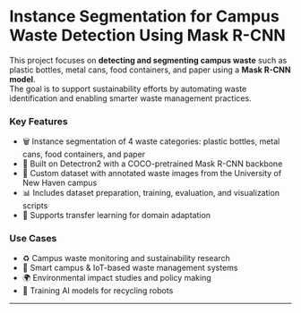 # Instance Segmentation for Campus Waste Detection Using Mask R-CNN

This project focuses on **detecting and segmenting campus waste** such as plastic bottles, metal cans, food containers, and paper using a **Mask R-CNN model**.  
The goal is to support sustainability efforts by automating waste identification and enabling smarter waste management practices.

### Key Features
- 🗑️ Instance segmentation of 4 waste categories: plastic bottles, metal cans, food containers, and paper  
- 🧠 Built on Detectron2 with a COCO-pretrained Mask R-CNN backbone  
- 📂 Custom dataset with annotated waste images from the University of New Haven campus  
- 📊 Includes dataset preparation, training, evaluation, and visualization scripts  
- 🚀 Supports transfer learning for domain adaptation  

### Use Cases
- ♻️ Campus waste monitoring and sustainability research  
- 🏫 Smart campus & IoT-based waste management systems  
- 🌍 Environmental impact studies and policy making  
- 🤖 Training AI models for recycling robots  

---
